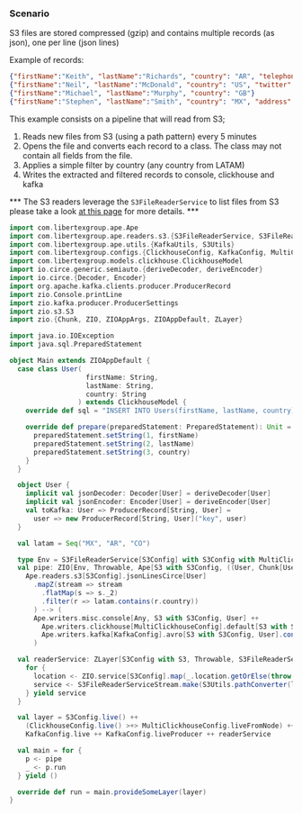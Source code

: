 ### Scenario
S3 files are stored compressed (gzip) and contains multiple records (as json), one per line (json lines)

Example of records:
```json lines
{"firstName":"Keith", "lastName":"Richards", "country": "AR", "telephone":  "1234567890"}
{"firstName":"Neil", "lastName":"McDonald", "country": "US", "twitter":  "@neilM"}
{"firstName":"Michael", "lastName":"Murphy", "country": "GB"}
{"firstName":"Stephen", "lastName":"Smith", "country": "MX", "address": "1/2 Example Street. State. Country. AB10CD"}
```

This example consists on a pipeline that will read from S3;
1. Reads new files from S3 (using a path pattern) every 5 minutes
2. Opens the file and converts each record to a class. The class may not contain all fields from the file.  
3. Applies a simple filter by country (any country from LATAM)
4. Writes the extracted and filtered records to console, clickhouse and kafka

*** The S3 readers leverage the `S3FileReaderService` to list files from S3 please take a look [at this page](../S3FileReaderService.md) for more details. ***

```scala
import com.libertexgroup.ape.Ape
import com.libertexgroup.ape.readers.s3.{S3FileReaderService, S3FileReaderServiceStream}
import com.libertexgroup.ape.utils.{KafkaUtils, S3Utils}
import com.libertexgroup.configs.{ClickhouseConfig, KafkaConfig, MultiClickhouseConfig, S3Config}
import com.libertexgroup.models.clickhouse.ClickhouseModel
import io.circe.generic.semiauto.{deriveDecoder, deriveEncoder}
import io.circe.{Decoder, Encoder}
import org.apache.kafka.clients.producer.ProducerRecord
import zio.Console.printLine
import zio.kafka.producer.ProducerSettings
import zio.s3.S3
import zio.{Chunk, ZIO, ZIOAppArgs, ZIOAppDefault, ZLayer}

import java.io.IOException
import java.sql.PreparedStatement

object Main extends ZIOAppDefault {
  case class User(
                   firstName: String,
                   lastName: String,
                   country: String
                 ) extends ClickhouseModel {
    override def sql = "INSERT INTO Users(firstName, lastName, country) VALUES(?, ?, ?)"

    override def prepare(preparedStatement: PreparedStatement): Unit = {
      preparedStatement.setString(1, firstName)
      preparedStatement.setString(2, lastName)
      preparedStatement.setString(3, country)
    }
  }

  object User {
    implicit val jsonDecoder: Decoder[User] = deriveDecoder[User]
    implicit val jsonEncoder: Encoder[User] = deriveEncoder[User]
    val toKafka: User => ProducerRecord[String, User] =
      user => new ProducerRecord[String, User]("key", user)
  }

  val latam = Seq("MX", "AR", "CO")

  type Env = S3FileReaderService[S3Config] with S3Config with MultiClickhouseConfig with KafkaConfig with ProducerSettings
  val pipe: ZIO[Env, Throwable, Ape[S3 with S3Config, ((User, Chunk[User]), ProducerRecord[String, User])]] =
    Ape.readers.s3[S3Config].jsonLinesCirce[User]
      .mapZ(stream => stream
        .flatMap(s => s._2)
        .filter(r => latam.contains(r.country))
      ) --> (
      Ape.writers.misc.console[Any, S3 with S3Config, User] ++
        Ape.writers.clickhouse[MultiClickhouseConfig].default[S3 with S3Config, User] ++
        Ape.writers.kafka[KafkaConfig].avro[S3 with S3Config, User].contramap(User.toKafka)
      )

  val readerService: ZLayer[S3Config with S3, Throwable, S3FileReaderService[S3Config]] = ZLayer.fromZIO {
    for {
      location <- ZIO.service[S3Config].map(_.location.getOrElse(throw new Exception("S3_LOCATION is not set")))
      service <- S3FileReaderServiceStream.make(S3Utils.pathConverter(location))
    } yield service
  }

  val layer = S3Config.live() ++
    (ClickhouseConfig.live() >+> MultiClickhouseConfig.liveFromNode) ++
    KafkaConfig.live ++ KafkaConfig.liveProducer ++ readerService

  val main = for {
    p <- pipe
    _ <- p.run
  } yield ()

  override def run = main.provideSomeLayer(layer)
}
```